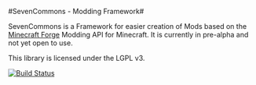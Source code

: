 #SevenCommons - Modding Framework#

SevenCommons is a Framework for easier creation of Mods based on the [Minecraft Forge](http://www.minecraftforge.net/) Modding API for Minecraft.
It is currently in pre-alpha and not yet open to use.

This library is licensed under the LGPL v3.

[![Build Status](https://travis-ci.org/diesieben07/SevenCommons.svg?branch=1.7)](https://travis-ci.org/diesieben07/SevenCommons)
